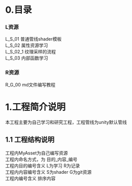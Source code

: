 <!-- 码云挂件,在码云、Typora下style无效 -->
<div style="position: absolute; right: 0 ;top: 0; opacity: 70%;">

</div>


# 0.目录

### L资源
L_S_01 普通管线shader模板  
L_S_02 属性资源学习  
L_S_02_1 纹理采样的流程  
L_S_03 内部函数学习
### R资源
R_G_00 md文件编写教程

# 1.工程简介说明

本工程主要为自己学习和研究工程，工程管线为unity默认管线

## 1.1 工程结构说明

 工程内MyAsset为自己编写资源  
 工程内命名方式，为 目的_内容_编号  
 工程内目的编号含义 L为学习 R为记录  
 工程内内容编号含义 S为shader G为git资源  
 工程内编号含义 排序内容


